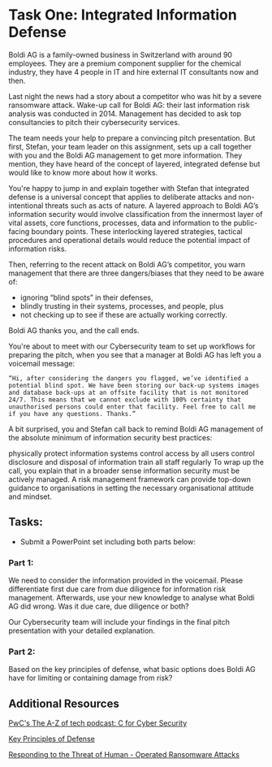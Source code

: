 # Task One: Integrated Information Defense

Boldi AG is a family-owned business in Switzerland with around 90 employees. They are a premium component supplier for the chemical industry, they have 4 people in IT and hire external IT consultants now and then.

Last night the news had a story about a competitor who was hit by a severe ransomware attack. Wake-up call for Boldi AG: their last information risk analysis was conducted in 2014. Management has decided to ask top consultancies to pitch their cybersecurity services.

The team needs your help to prepare a convincing pitch presentation. But first, Stefan, your team leader on this assignment, sets up a call together with you and the Boldi AG management to get more information. They mention, they have heard of the concept of layered, integrated defense but would like to know more about how it works.

You're happy to jump in and explain together with Stefan that integrated defense is a universal concept that applies to deliberate attacks and non-intentional threats such as acts of nature. A layered approach to Boldi AG’s information security would involve classification from the innermost layer of vital assets, core functions, processes, data and information to the public-facing boundary points. These interlocking layered strategies, tactical procedures and operational details would reduce the potential impact of information risks.

Then, referring to the recent attack on Boldi AG’s competitor, you warn management that there are three dangers/biases that they need to be aware of:
- ignoring “blind spots” in their defenses,
- blindly trusting in their systems, processes, and people, plus
- not checking up to see if these are actually working correctly.

Boldi AG thanks you, and the call ends.

You're about to meet with our Cybersecurity team to set up workflows for preparing the pitch, when you see that a manager at Boldi AG has left you a voicemail message:

```
“Hi, after considering the dangers you flagged, we’ve identified a potential blind spot. We have been storing our back-up systems images and database back-ups at an offsite facility that is not monitored 24/7. This means that we cannot exclude with 100% certainty that unauthorised persons could enter that facility. Feel free to call me if you have any questions. Thanks.”
```

A bit surprised, you and Stefan call back to remind Boldi AG management of the absolute minimum of information security best practices:

physically protect information systems
control access by all users
control disclosure and disposal of information
train all staff regularly
To wrap up the call, you explain that in a broader sense information security must be actively managed. A risk management framework can provide top-down guidance to organisations in setting the necessary organisational attitude and mindset.


## Tasks:
- Submit a PowerPoint set including both parts below:

### Part 1:
We need to consider the information provided in the voicemail. Please differentiate first due care from due diligence for information risk management. Afterwards, use your new knowledge to analyse what Boldi AG did wrong. Was it due care, due diligence or both? 

Our Cybersecurity team will include your findings in the final pitch presentation with your detailed explanation.

### Part 2: 
Based on the key principles of defense, what basic options does Boldi AG have for limiting or containing damage from risk? 


## Additional Resources
[PwC's The A-Z of tech podcast: C for Cyber Security](https://open.spotify.com/episode/7E0ifCSF40fC7dAIInoVs3)

[Key Principles of Defense](https://cdn.theforage.com/vinternships/companyassets/4sLyCPgmsy8DA6Dh3/Key%20Principles%20of%20Defense.pdf)

[Responding to the Threat of Human - Operated Ransomware Attacks](https://cdn.theforage.com/vinternships/companyassets/4sLyCPgmsy8DA6Dh3/Responding-to-growing-human-operated-ransomware.pdf)
